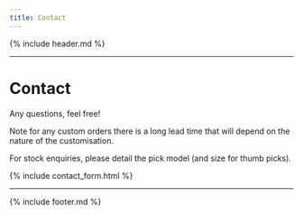 ```yaml
---
title: Contact
---
```


{% include header.md %}

---

# Contact
Any questions, feel free!

Note for any custom orders there is a long lead time that will depend on the nature of the customisation. 

For stock enquiries, please detail the pick model (and size for thumb picks).

{% include contact_form.html %}

---

{% include footer.md %}